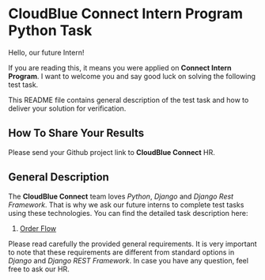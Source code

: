 # CloudBlue Connect Intern Program Python Task

Hello, our future Intern!

If you are reading this, it means you were applied on **Connect Intern Program**. I want to welcome you and say good luck on solving the following test task.

This README file contains general description of the test task and how to deliver your solution for verification.

## How To Share Your Results

Please send your Github project link to **CloudBlue Connect** HR.

## General Description

The **CloudBlue Connect** team loves *Python*, *Django* and *Django Rest Framework*. That is why we ask our future interns to complete test tasks using these technologies.
You can find the detailed task description here:
1. [Order Flow](/001_order_flow.md)

Please read carefully the provided general requirements. It is very important to note that these requirements are different from standard options in *Django* and *Django REST Framework*. In case you have any question, feel free to ask our HR.
